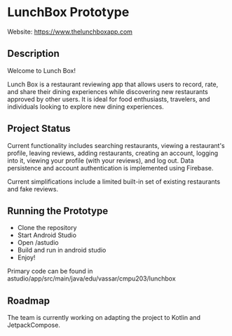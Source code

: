 # LunchBox Prototype

Website: https://www.thelunchboxapp.com

## Description

Welcome to Lunch Box!

Lunch Box is a restaurant reviewing app that allows users to record, rate, and share their dining experiences while discovering new restaurants approved by other users. It is ideal for food enthusiasts, travelers, and individuals looking to explore new dining experiences. 

## Project Status

Current functionality includes searching restaurants, viewing a restaurant's profile, leaving reviews, adding restaurants, creating an account, logging into it, viewing your profile (with your reviews), and log out. Data persistence and account authentication is implemented using Firebase.

Current simplifications include a limited built-in set of existing restaurants and fake reviews.

## Running the Prototype
* Clone the repository
* Start Android Studio
* Open /astudio
* Build and run in android studio
* Enjoy!

Primary code can be found in astudio/app/src/main/java/edu/vassar/cmpu203/lunchbox

## Roadmap

The team is currently working on adapting the project to Kotlin and JetpackCompose.
